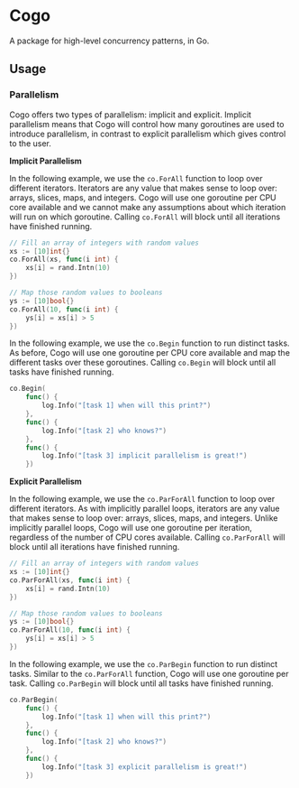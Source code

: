 # Cogo

A package for high-level concurrency patterns, in Go.

## Usage

### Parallelism

Cogo offers two types of parallelism: implicit and explicit. Implicit parallelism means that Cogo will control how many goroutines are used to introduce parallelism, in contrast to explicit parallelism which gives control to the user.

**Implicit Parallelism**

In the following example, we use the `co.ForAll` function to loop over different iterators. Iterators are any value that makes sense to loop over: arrays, slices, maps, and integers. Cogo will use one goroutine per CPU core available and we cannot make any assumptions about which iteration will run on which goroutine. Calling `co.ForAll` will block until all iterations have finished running.

```go
// Fill an array of integers with random values
xs := [10]int{}
co.ForAll(xs, func(i int) {
    xs[i] = rand.Intn(10)
})

// Map those random values to booleans
ys := [10]bool{}
co.ForAll(10, func(i int) {
    ys[i] = xs[i] > 5
})
```

In the following example, we use the `co.Begin` function to run distinct tasks. As before, Cogo will use one goroutine per CPU core available and map the different tasks over these goroutines. Calling `co.Begin` will block until all tasks have finished running.

```go
co.Begin(
    func() {
        log.Info("[task 1] when will this print?")
    },
    func() {
        log.Info("[task 2] who knows?")
    },
    func() {
        log.Info("[task 3] implicit parallelism is great!")
    })
```

**Explicit Parallelism**

In the following example, we use the `co.ParForAll` function to loop over different iterators. As with implicitly parallel loops, iterators are any value that makes sense to loop over: arrays, slices, maps, and integers. Unlike implicitly parallel loops, Cogo will use one goroutine per iteration, regardless of the number of CPU cores available. Calling `co.ParForAll` will block until all iterations have finished running.

```go
// Fill an array of integers with random values
xs := [10]int{}
co.ParForAll(xs, func(i int) {
    xs[i] = rand.Intn(10)
})

// Map those random values to booleans
ys := [10]bool{}
co.ParForAll(10, func(i int) {
    ys[i] = xs[i] > 5
})
```

In the following example, we use the `co.ParBegin` function to run distinct tasks. Similar to the `co.ParForAll` function, Cogo will use one goroutine per task. Calling `co.ParBegin` will block until all tasks have finished running.

```go
co.ParBegin(
    func() {
        log.Info("[task 1] when will this print?")
    },
    func() {
        log.Info("[task 2] who knows?")
    },
    func() {
        log.Info("[task 3] explicit parallelism is great!")
    })
```
